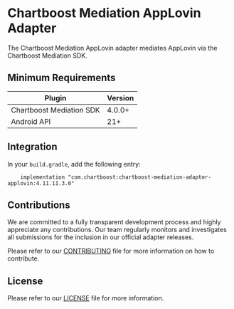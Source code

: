 # Chartboost Mediation AppLovin Adapter

The Chartboost Mediation AppLovin adapter mediates AppLovin via the Chartboost Mediation SDK.

## Minimum Requirements

| Plugin                   | Version |
| ------------------------ | ------- |
| Chartboost Mediation SDK | 4.0.0+  |
| Android API              | 21+     |

## Integration

In your `build.gradle`, add the following entry:
```
    implementation "com.chartboost:chartboost-mediation-adapter-applovin:4.11.11.3.0"
```

## Contributions

We are committed to a fully transparent development process and highly appreciate any contributions. Our team regularly monitors and investigates all submissions for the inclusion in our official adapter releases.

Please refer to our [CONTRIBUTING](https://github.com/ChartBoost/chartboost-mediation-android-adapter-applovin/blob/main/CONTRIBUTING.md) file for more information on how to contribute.

## License

Please refer to our [LICENSE](https://github.com/ChartBoost/chartboost-mediation-android-adapter-applovin/blob/main/LICENSE.md) file for more information.

